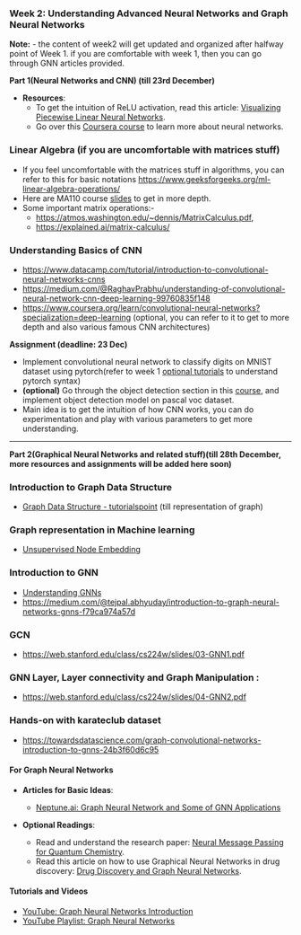 

### Week 2: Understanding Advanced Neural Networks and Graph Neural Networks
**Note:** - the content of week2 will get updated and organized after halfway point of Week 1. if you are comfortable with week 1, then you can go through GNN articles provided.


**Part 1(Neural Networks and CNN) (till 23rd December)**
- **Resources**: 
  - To get the intuition of ReLU activation, read this article: [Visualizing Piecewise Linear Neural Networks](https://blog.janestreet.com/visualizing-piecewise-linear-neural-networks/).
  - Go over this [Coursera course](https://www.coursera.org/learn/neural-networks-deep-learning) to learn more about neural networks.

### Linear Algebra (if you are uncomfortable with matrices stuff)
- If you feel uncomfortable with the matrices stuff in algorithms, you can refer to this for basic notations https://www.geeksforgeeks.org/ml-linear-algebra-operations/
- Here are MA110 course [slides]() to get in more depth.
- Some important matrix operations:-
  - https://atmos.washington.edu/~dennis/MatrixCalculus.pdf,
  - https://explained.ai/matrix-calculus/

### Understanding Basics of CNN 
 - https://www.datacamp.com/tutorial/introduction-to-convolutional-neural-networks-cnns
 - https://medium.com/@RaghavPrabhu/understanding-of-convolutional-neural-network-cnn-deep-learning-99760835f148
 - https://www.coursera.org/learn/convolutional-neural-networks?specialization=deep-learning (optional, you can refer to it to get to more depth and also various famous CNN architectures)

**Assignment (deadline: 23 Dec)**
 - Implement convolutional neural network to classify digits on MNIST dataset using pytorch(refer to week 1 [optional tutorials](https://youtu.be/c36lUUr864M?si=ipK9wX2L0EgOtZHV) to understand pytorch syntax)
 - **(optional)** Go through the object detection section in this [course](https://www.coursera.org/learn/convolutional-neural-networks?specialization=deep-learning), and implement object detection model on pascal voc dataset. 
 - Main idea is to get the intuition of how CNN works, you can do experimentation and play with various parameters to get more understanding.
--- 

**Part 2(Graphical Neural Networks and related stuff)(till 28th December, more resources and assignments will be added here soon)**

### Introduction to Graph Data Structure
- [Graph Data Structure - tutorialspoint](https://www.tutorialspoint.com/data_structures_algorithms/graph_data_structure.htm) (till representation of graph)

### Graph representation in Machine learning 
  -  [Unsupervised Node Embedding](https://web.stanford.edu/class/cs224w/slides/02-nodeemb.pdf)
  
### Introduction to GNN
  -  [Understanding GNNs](https://distill.pub/2021/understanding-gnns/)
  - https://medium.com/@tejpal.abhyuday/introduction-to-graph-neural-networks-gnns-f79ca974a57d

### GCN
  - https://web.stanford.edu/class/cs224w/slides/03-GNN1.pdf

### GNN Layer, Layer connectivity and Graph Manipulation :
  - https://web.stanford.edu/class/cs224w/slides/04-GNN2.pdf

### Hands-on with karateclub dataset
  - https://towardsdatascience.com/graph-convolutional-networks-introduction-to-gnns-24b3f60d6c95

#### For Graph Neural Networks
- **Articles for Basic Ideas**:
  - [Neptune.ai: Graph Neural Network and Some of GNN Applications](https://neptune.ai/blog/graph-neural-network-and-some-of-gnn-applications)
  <!-- - [Towards Data Science: Graph Convolutional Networks](https://towardsdatascience.com/graph-convolutional-networks-introduction-to-gnns-24b3f60d6c95) -->

- **Optional Readings**:
  - Read and understand the research paper: [Neural Message Passing for Quantum Chemistry](https://arxiv.org/pdf/1704.01212).
  - Read this article on how to use Graphical Neural Networks in drug discovery: [Drug Discovery and Graph Neural Networks](https://medium.com/@mulugetas/drug-discovery-and-graph-neural-networks-gnns-a-regression-example-fc738e0f11f3).

#### Tutorials and Videos
- [YouTube: Graph Neural Networks Introduction](https://www.youtube.com/watch?v=8owQBFAHw7E)
- [YouTube Playlist: Graph Neural Networks](https://youtube.com/playlist?list=PLoROMvodv4rPLKxIpqhjhPgdQy7imNkDn&si=GiLMZdfS5szrhH0z)
